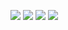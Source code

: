 ![](https://bytegrad.com/course-assets/js/slides/1.png)
![](https://bytegrad.com/course-assets/js/slides/2.png)
![](https://bytegrad.com/course-assets/js/slides/3.png)
![](https://bytegrad.com/course-assets/js/slides/4.png)